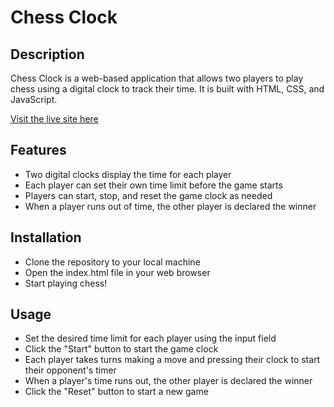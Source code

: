 # Chess Clock


## Description
Chess Clock is a web-based application that allows two players to play chess using a digital clock to track their time. It is built with HTML, CSS, and JavaScript.

[Visit the live site here](https://chessclocked.netlify.app/)

## Features

- Two digital clocks display the time for each player
- Each player can set their own time limit before the game starts
- Players can start, stop, and reset the game clock as needed
- When a player runs out of time, the other player is declared the winner

## Installation

- Clone the repository to your local machine
- Open the index.html file in your web browser
- Start playing chess!


## Usage

- Set the desired time limit for each player using the input field
- Click the "Start" button to start the game clock
- Each player takes turns making a move and pressing their clock to start their opponent's timer
- When a player's time runs out, the other player is declared the winner
- Click the "Reset" button to start a new game